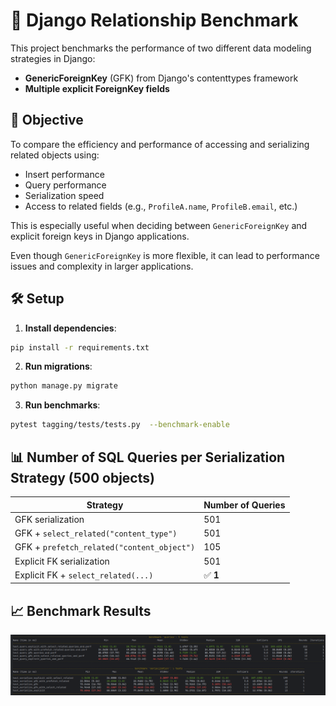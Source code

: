 # 🧪 Django Relationship Benchmark

This project benchmarks the performance of two different data modeling strategies in Django:

- **GenericForeignKey** (GFK) from Django's contenttypes framework
- **Multiple explicit ForeignKey fields**

## 📌 Objective

To compare the efficiency and performance of accessing and serializing related objects using:

- Insert performance
- Query performance
- Serialization speed
- Access to related fields (e.g., `ProfileA.name`, `ProfileB.email`, etc.)

This is especially useful when deciding between `GenericForeignKey` and explicit foreign keys in Django applications.

Even though `GenericForeignKey` is more flexible, it can lead to performance issues and complexity in larger applications.


## 🛠️ Setup

1. **Install dependencies**:

```bash
pip install -r requirements.txt
```

2. **Run migrations**:

```bash
python manage.py migrate
```

3. **Run benchmarks**:

```bash
pytest tagging/tests/tests.py  --benchmark-enable
```

## 📊 Number of SQL Queries per Serialization Strategy (500 objects)

| **Strategy**                               | **Number of Queries** |
| ------------------------------------------ | --------------------- |
| GFK serialization                          | 501                   |
| GFK + `select_related("content_type")`     | 501                   |
| GFK + `prefetch_related("content_object")` | 105                   |
| Explicit FK serialization                  | 501                   |
| Explicit FK + `select_related(...)`        | ✅ **1**               |

## 📈 Benchmark Results

![img.png](img.png)



